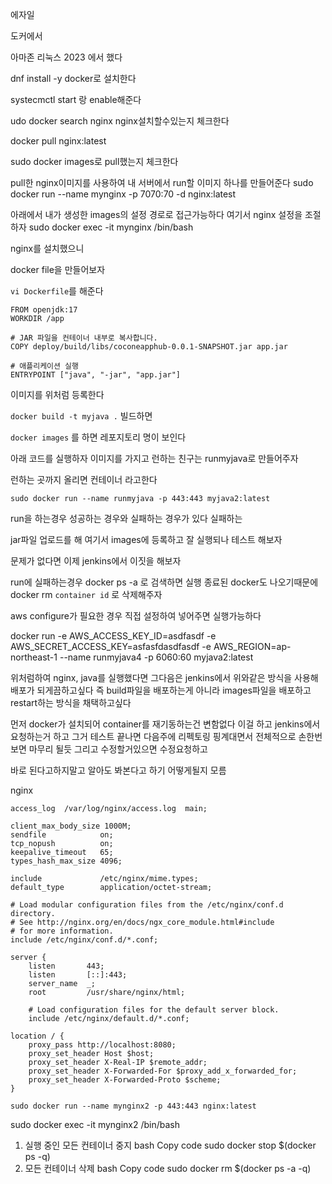 에자일

도커에서

아마존 리눅스 2023 에서 했다

dnf install -y docker로 설치한다

systecmctl start 랑 enable해준다

udo docker search nginx
nginx설치할수있는지 체크한다

docker pull nginx:latest

sudo docker images로 pull했는지 체크한다

pull한 nginx이미지를 사용하여 내 서버에서 run할 이미지 하나를 만들어준다
sudo docker run --name mynginx -p 7070:70 -d nginx:latest

아래에서 내가 생성한 images의 설정 경로로 접근가능하다 여기서 nginx 설정을 조절하자
sudo docker exec -it mynginx /bin/bash

nginx를 설치했으니

docker file을 만들어보자

`vi Dockerfile`를 해준다

```docker
FROM openjdk:17
WORKDIR /app

# JAR 파일을 컨테이너 내부로 복사합니다.
COPY deploy/build/libs/coconeapphub-0.0.1-SNAPSHOT.jar app.jar

# 애플리케이션 실행
ENTRYPOINT ["java", "-jar", "app.jar"]

```

이미지를 위처럼 등록한다

`docker build -t myjava .`
빌드하면

`docker images` 를 하면 레포지토리 명이 보인다

아래 코드를 실행하자 이미지를 가지고 런하는 친구는 runmyjava로 만들어주자

런하는 곳까지 올리면 컨테이너 라고한다

`sudo docker run --name runmyjava -p 443:443 myjava2:latest`

run을 하는경우 성공하는 경우와 실패하는 경우가 있다 실패하는

jar파일 업로드를 해 여기서 images에 등록하고 잘 실행되나 테스트 해보자

문제가 없다면 이제 jenkins에서 이짓을 해보자

run에 실패하는경우
docker ps -a 로 검색하면 실행 종료된 docker도 나오기때문에 docker rm `container id` 로 삭제해주자

aws configure가 필요한 경우 직접 설정하여 넣어주면 실행가능하다

docker run -e AWS_ACCESS_KEY_ID=asdfasdf -e AWS_SECRET_ACCESS_KEY=asfasfdasdfasdf -e AWS_REGION=ap-northeast-1 --name runmyjava4 -p 6060:60 myjava2:latest

위처럼하여 nginx, java를 실행했다면 그다음은 jenkins에서 위와같은 방식을 사용해 배포가 되게끔하고싶다
즉 build파일을 배포하는게 아니라 images파일을 배포하고 restart하는 방식을 채택하고싶다

먼저 docker가 설치되어 container를 재기동하는건 변함없다 이걸 하고 jenkins에서 요청하는거 하고 그거 테스트 끝나면 다음주에 리펙토링 핑계대면서 전체적으로 손한번 보면 마무리 될듯
그리고 수정할거있으면 수정요청하고

바로 된다고하지말고 알아도 봐본다고 하기
어떻게될지 모름

nginx

    access_log  /var/log/nginx/access.log  main;

    client_max_body_size 1000M;
    sendfile            on;
    tcp_nopush          on;
    keepalive_timeout   65;
    types_hash_max_size 4096;

    include             /etc/nginx/mime.types;
    default_type        application/octet-stream;

    # Load modular configuration files from the /etc/nginx/conf.d directory.
    # See http://nginx.org/en/docs/ngx_core_module.html#include
    # for more information.
    include /etc/nginx/conf.d/*.conf;

    server {
        listen       443;
        listen       [::]:443;
        server_name  _;
        root         /usr/share/nginx/html;

        # Load configuration files for the default server block.
        include /etc/nginx/default.d/*.conf;

    location / {
        proxy_pass http://localhost:8080;
        proxy_set_header Host $host;
        proxy_set_header X-Real-IP $remote_addr;
        proxy_set_header X-Forwarded-For $proxy_add_x_forwarded_for;
        proxy_set_header X-Forwarded-Proto $scheme;
    }

`sudo docker run --name mynginx2 -p 443:443 nginx:latest`

sudo docker exec -it mynginx2 /bin/bash

1. 실행 중인 모든 컨테이너 중지
   bash
   Copy code
   sudo docker stop $(docker ps -q)
2. 모든 컨테이너 삭제
   bash
   Copy code
   sudo docker rm $(docker ps -a -q)
